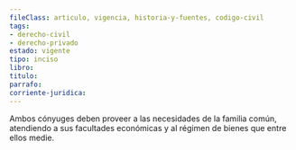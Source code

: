 ```yaml
---
fileClass: articulo, vigencia, historia-y-fuentes, codigo-civil
tags:
- derecho-civil
- derecho-privado
estado: vigente
tipo: inciso
libro:
titulo:
parrafo:
corriente-juridica:
---
```

Ambos cónyuges deben proveer a las necesidades de la familia común, atendiendo a sus facultades económicas y al régimen de bienes que entre ellos medie.
